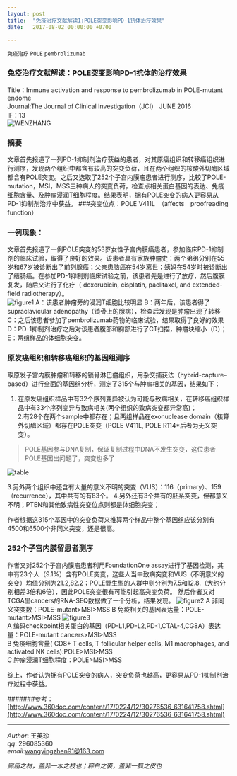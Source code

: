 ```yaml
---
layout: post  
title:  "免疫治疗文献解读1:POLE突变影响PD-1抗体治疗效果"  
date:   2017-08-02 00:00:00 +0700  

---
```


`免疫治疗` `POLE` `pembrolizumab`

### 免疫治疗文献解读：POLE突变影响PD-1抗体的治疗效果
Title：Immune activation and response to pembrolizumab in POLE-mutant endome  
Journal:The Journal of Clinical Investigation（JCI）     JUNE 2016  
IF：13  
![WENZHANG](http://note.youdao.com/yws/api/personal/file/0CCE04B16FF6444A936AECAA730C3725?method=download&shareKey=59043c99ae2499f9c758b5ef89062c8a)
### 摘要
文章首先报道了一列PD-1抑制剂治疗获益的患者，对其原癌组织和转移癌组织进行测序，发现两个组织中都含有较高的突变负荷，且在两个组织的核酸外切酶区域都含有POLE突变。之后又选取了252个子宫内膜瘤患者进行测序，比较了POLE-mutation，MSI，MSS三种病人的突变负荷，检查点相关蛋白基因的表达、免疫细胞含量、及肿瘤浸润T细胞程度。结果表明，拥有POLE突变的病人更容易从PD-1抑制剂治疗中获益。
###突变位点：POLE V411L　（affects　proofreading　function） 
### 一例现象：
文章首先报道了一例POLE突变的53岁女性子宫内膜癌患者，参加临床PD-1抑制剂的临床试验，取得了良好的效果。该患者具有家族肿瘤史：两个弟弟分别在55岁和67岁被诊断出了前列腺癌；父亲患脑癌在54岁离世；姨妈在54岁时被诊断出了结肠癌。在参加PD-1抑制剂临床试验之前，该患者先是进行了放疗，然后腹膜复发，随后又进行了化疗（ doxorubicin, cisplatin, paclitaxel, and extended-field radiotherapy）。  
![figure1](http://note.youdao.com/yws/api/personal/file/3D6C8B8743F747F999A941449FBCE99B?method=download&shareKey=df6c5e4d0d5f04439ecd2062a3129b6a)
A：该患者肿瘤旁的浸润T细胞比较明显
B：两年后，该患者得了supraclavicular adenopathy（锁骨上的腺病），检查后发现是肿瘤出现了转移  
C：之后该患者参加了pembrolizumab药物的临床试验，结果取得了良好的效果 
D：PD-1抑制剂治疗之后对该患者腹部和胸部进行了CT扫描，肿瘤块缩小（D）；
E：两组样品的体细胞突变。
### 原发癌组织和转移癌组织的基因组测序
取原发子宫内膜肿瘤和转移的锁骨淋巴瘤组织，用杂交捕获法（hybrid-capture–based）进行全面的基因组分析，测定了315个与肿瘤相关的基因，结果如下：   
1. 在原发癌组织样品中有32个序列变异被认为可能与致病相关，在转移癌组织样品中有33个序列变异与致病相关(两个组织的致病突变都异常高)；    
2.有28个在两个sample中都存在；且两组样品在exonuclease domain（核算外切酶区域）都存在POLE突变（POLE V411L, POLE R114*后者为无义突变）。    
>POLE基因参与DNA复制，保证复制过程中DNA不发生突变，这位患者POLE基因出问题了，突变也多了    
    
![table](http://note.youdao.com/yws/api/personal/file/3A268E724DA1448D8AD42941459D753B?method=download&shareKey=30eac2c1fc9ea81b7a461a33835f4500)

3.另外两个组织中还含有大量的意义不明的突变（VUS）：116（primary）、159（recurrence），其中共有的有83个。
4.另外还有3个共有的胚系突变，但都意义不明；PTEN和其他致病性突变位点则都是体细胞突变；

作者根据这315个基因中的突变负荷来推算两个样品中整个基因组应该分别有4500和6500个非同义突变，还是很高。

### 252个子宫内膜留患者测序
作者又对252个子宫内膜瘤患者利用FoundationOne assay进行了基因检测，其中有23个人（9.1%）含有POLE突变，这些人当中致病突变和VUS（不明意义的突变）均值分别为21.2,82.2；POLE野生型的人群中则分别为7.5和12.8.（大约分别相差3倍和6倍），因此POLE突变很有可能引起高突变负荷。
然后作者又对TCGA里cancers的RNA-SEQ数据做了一个分析，结果发现。
![figure2](http://note.youdao.com/yws/api/personal/file/F4D81EE838D7466FBBF24DEC6FC4329C?method=download&shareKey=32e3f2c8290917f94c7ff5075f918c24)
A 非同义突变数：POLE-mutant>MSI>MSS
B 免疫相关的基因表达量：POLE-mutant>MSI>MSS
![figure3](http://note.youdao.com/yws/api/personal/file/75E00A9DFA3444C380AAEED9D215BC20?method=download&shareKey=c81daabca95852c3dbd2395734071687)  
A 编码checkpoint相关蛋白的基因（PD-L1,PD-L2,PD-1,CTAL-4,CG8A）表达量：POLE-mutant cancers>MSI>MSS  
B 免疫细胞含量( CD8+ T cells, T follicular helper cells, M1 macrophages, and activated NK cells):POLE>MSI>MSS    
C 肿瘤浸润T细胞程度：POLE>MSI>MSS  

综上，作者认为拥有POLE突变的病人，突变负荷也越高，更容易从PD-1抑制剂治疗过程中获益。


#######参考：[http://www.360doc.com/content/17/0224/12/30276536_631641758.shtml](http://www.360doc.com/content/17/0224/12/30276536_631641758.shtml)

-------------
*Author*: 王英珍   
*qq*: 296085360  
*email*:wangyingzhen91@163.com  



*廊庙之材，盖非一木之枝也；粹白之裘，盖非一狐之皮也*